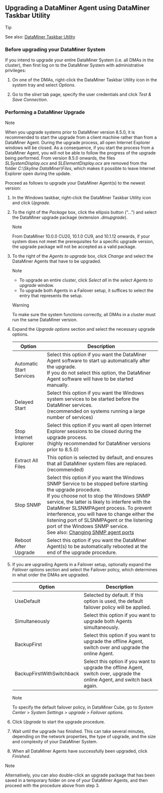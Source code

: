 ## Upgrading a DataMiner Agent using DataMiner Taskbar Utility

> [!TIP]
> See also:
> [DataMiner Taskbar Utility](../../part_7/DataminerTools/DataMiner_Taskbar_Utility.md)

### Before upgrading your DataMiner System

If you intend to upgrade your entire DataMiner System (i.e. all DMAs in the cluster), then first log on to the DataMiner System with administrative privileges:

1. On one of the DMAs, right-click the DataMiner Taskbar Utility icon in the system tray and select *Options*.

2. Go to the *slnet* tab page, specify the user credentials and click *Test & Save Connection*.

### Performing a DataMiner Upgrade

> [!NOTE]
> When you upgrade systems prior to DataMiner version 8.5.0, it is recommended to start the upgrade from a client machine rather than from a DataMiner Agent. During the upgrade process, all open Internet Explorer windows will be closed. As a consequence, if you start the process from a DataMiner Agent, you will not be able to follow the progress of the upgrade being performed. From version 8.5.0 onwards, the files *SLSystemDisplay.ocx* and *SLElementDisplay.ocx* are removed from the folder *C:\\Skyline DataMiner\\Files*, which makes it possible to leave Internet Explorer open during the update.

Proceed as follows to upgrade your DataMiner Agent(s) to the newest version:

1. In the Windows taskbar, right-click the DataMiner Taskbar Utility icon and click *Upgrade*.

2. To the right of the *Package* box, click the ellipsis button (”...”) and select the DataMiner upgrade package (extension *.dmupgrade*).

    > [!NOTE]
    > From DataMiner 10.0.0 CU20, 10.1.0 CU9, and 10.1.12 onwards, if your system does not meet the prerequisites for a specific upgrade version, the upgrade package will not be accepted as a valid package.

3. To the right of the *Agents to upgrade* box, click *Change* and select the DataMiner Agents that have to be upgraded.

    > [!NOTE]
    > - To upgrade an entire cluster, click *Select all* in the *select Agents to upgrade* window.
    > - To upgrade both Agents in a Failover setup, it suffices to select the entry that represents the setup.

    > [!WARNING]
    > To make sure the system functions correctly, all DMAs in a cluster must run the same DataMiner version.

4. Expand the *Upgrade options* section and select the necessary upgrade options.

    | Option                 | Description                                                                                                                                                                                                                                                                                                                                                                                                                                                                                                                                                     |
    |--------------------------|-----------------------------------------------------------------------------------------------------------------------------------------------------------------------------------------------------------------------------------------------------------------------------------------------------------------------------------------------------------------------------------------------------------------------------------------------------------------------------------------------------------------------------------------------------------------|
    | Automatic Start Services | Select this option if you want the DataMiner Agent software to start up automatically after the upgrade.<br> If you do not select this option, the DataMiner Agent software will have to be started manually.                                                                                                                                                                                                                                                                                                                                                   |
    | Delayed Start            | Select this option if you want the Windows system services to be started before the DataMiner services.<br> (recommended on systems running a large number of services)                                                                                                                                                                                                                                                                                                                                                                                         |
    | Stop Internet Explorer   | Select this option if you want all open Internet Explorer sessions to be closed during the upgrade process.<br> (highly recommended for DataMiner versions prior to 8.5.0)                                                                                                                                                                                                                                                                                                                                                                                      |
    | Extract All Files        | This option is selected by default, and ensures that all DataMiner system files are replaced.<br> (recommended)                                                                                                                                                                                                                                                                                                                                                                                                                                                 |
    | Stop SNMP                | Select this option if you want the Windows SNMP Service to be stopped before starting the upgrade procedure.<br> If you choose not to stop the Windows SNMP service, the latter is likely to interfere with the DataMiner SLSNMPAgent process. To prevent interference, you will have to change either the listening port of SLSNMPAgent or the listening port of the Windows SNMP service.<br> See also: [Changing SNMP agent ports](../SNMP/Changing_SNMP_agent_ports.md) |
    | Reboot After Upgrade     | Select this option if you want the DataMiner Agent(s) to be automatically rebooted at the end of the upgrade procedure.                                                                                                                                                                                                                                                                                                                                                                                                                                         |

5. If you are upgrading Agents in a Failover setup, optionally expand the *Failover options* section and select the Failover policy, which determines in what order the DMAs are upgraded.

    | Option                  | Description                                                                                                                |
    |---------------------------|----------------------------------------------------------------------------------------------------------------------------|
    | UseDefault                | Selected by default. If this option is used, the default failover policy will be applied.                                  |
    | Simultaneously            | Select this option if you want to upgrade both Agents simultaneously.                                                      |
    | BackupFirst               | Select this option if you want to upgrade the offline Agent, switch over and upgrade the online Agent.                     |
    | BackupFirstWithSwitchback | Select this option if you want to upgrade the offline Agent, switch over, upgrade the online Agent, and switch back again. |

    > [!NOTE]
    > To specify the default failover policy, in DataMiner Cube, go to *System Center* > *System Settings* > *upgrade* > *Failover options.*

6. Click *Upgrade* to start the upgrade procedure.

7. Wait until the upgrade has finished. This can take several minutes, depending on the network properties, the type of upgrade, and the size and complexity of your DataMiner System.

8. When all DataMiner Agents have successfully been upgraded, click *Finished*.

> [!NOTE]
> Alternatively, you can also double-click an upgrade package that has been saved in a temporary folder on one of your DataMiner Agents, and then proceed with the procedure above from step 3.
>
